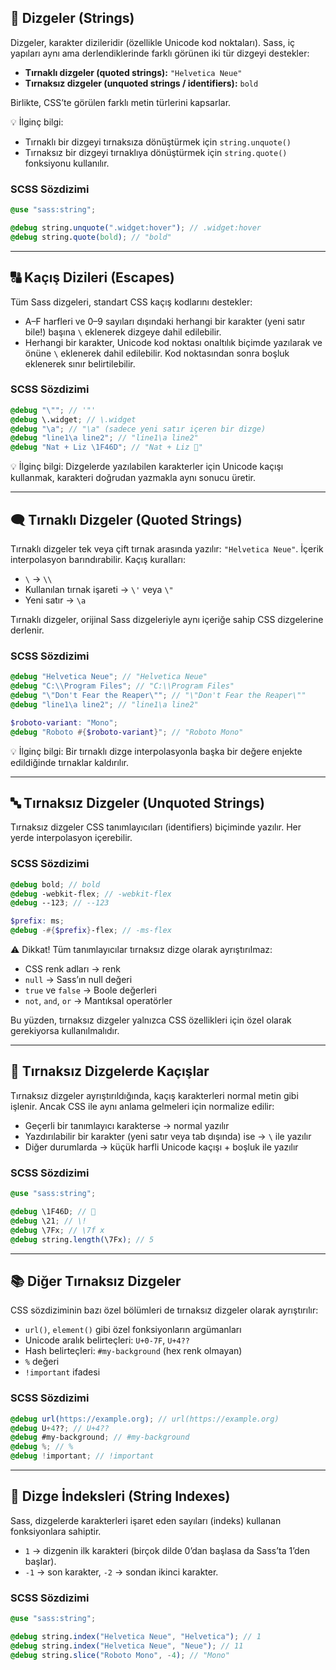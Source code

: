 ## 📝 Dizgeler (Strings)

Dizgeler, karakter dizileridir (özellikle Unicode kod noktaları). Sass, iç yapıları aynı ama derlendiklerinde farklı görünen iki tür dizgeyi destekler:

* **Tırnaklı dizgeler (quoted strings):** `"Helvetica Neue"`
* **Tırnaksız dizgeler (unquoted strings / identifiers):** `bold`

Birlikte, CSS’te görülen farklı metin türlerini kapsarlar.

💡 İlginç bilgi:

* Tırnaklı bir dizgeyi tırnaksıza dönüştürmek için `string.unquote()`
* Tırnaksız bir dizgeyi tırnaklıya dönüştürmek için `string.quote()` fonksiyonu kullanılır.

### SCSS Sözdizimi

```scss
@use "sass:string";

@debug string.unquote(".widget:hover"); // .widget:hover
@debug string.quote(bold); // "bold"
```

---

## 🔠 Kaçış Dizileri (Escapes)

Tüm Sass dizgeleri, standart CSS kaçış kodlarını destekler:

* A–F harfleri ve 0–9 sayıları dışındaki herhangi bir karakter (yeni satır bile!) başına `\` eklenerek dizgeye dahil edilebilir.
* Herhangi bir karakter, Unicode kod noktası onaltılık biçimde yazılarak ve önüne `\` eklenerek dahil edilebilir. Kod noktasından sonra boşluk eklenerek sınır belirtilebilir.

### SCSS Sözdizimi

```scss
@debug "\""; // '"'
@debug \.widget; // \.widget
@debug "\a"; // "\a" (sadece yeni satır içeren bir dizge)
@debug "line1\a line2"; // "line1\a line2"
@debug "Nat + Liz \1F46D"; // "Nat + Liz 👭"
```

💡 İlginç bilgi:
Dizgelerde yazılabilen karakterler için Unicode kaçışı kullanmak, karakteri doğrudan yazmakla aynı sonucu üretir.

---

## 🗨️ Tırnaklı Dizgeler (Quoted Strings)

Tırnaklı dizgeler tek veya çift tırnak arasında yazılır: `"Helvetica Neue"`.
İçerik interpolasyon barındırabilir. Kaçış kuralları:

* `\` → `\\`
* Kullanılan tırnak işareti → `\'` veya `\"`
* Yeni satır → `\a `

Tırnaklı dizgeler, orijinal Sass dizgeleriyle aynı içeriğe sahip CSS dizgelerine derlenir.

### SCSS Sözdizimi

```scss
@debug "Helvetica Neue"; // "Helvetica Neue"
@debug "C:\\Program Files"; // "C:\\Program Files"
@debug "\"Don't Fear the Reaper\""; // "\"Don't Fear the Reaper\""
@debug "line1\a line2"; // "line1\a line2"

$roboto-variant: "Mono";
@debug "Roboto #{$roboto-variant}"; // "Roboto Mono"
```

💡 İlginç bilgi:
Bir tırnaklı dizge interpolasyonla başka bir değere enjekte edildiğinde tırnaklar kaldırılır.

---

## 🔤 Tırnaksız Dizgeler (Unquoted Strings)

Tırnaksız dizgeler CSS tanımlayıcıları (identifiers) biçiminde yazılır. Her yerde interpolasyon içerebilir.

### SCSS Sözdizimi

```scss
@debug bold; // bold
@debug -webkit-flex; // -webkit-flex
@debug --123; // --123

$prefix: ms;
@debug -#{$prefix}-flex; // -ms-flex
```

⚠️ Dikkat!
Tüm tanımlayıcılar tırnaksız dizge olarak ayrıştırılmaz:

* CSS renk adları → renk
* `null` → Sass’ın null değeri
* `true` ve `false` → Boole değerleri
* `not`, `and`, `or` → Mantıksal operatörler

Bu yüzden, tırnaksız dizgeler yalnızca CSS özellikleri için özel olarak gerekiyorsa kullanılmalıdır.

---

## 🔑 Tırnaksız Dizgelerde Kaçışlar

Tırnaksız dizgeler ayrıştırıldığında, kaçış karakterleri normal metin gibi işlenir. Ancak CSS ile aynı anlama gelmeleri için normalize edilir:

* Geçerli bir tanımlayıcı karakterse → normal yazılır
* Yazdırılabilir bir karakter (yeni satır veya tab dışında) ise → `\` ile yazılır
* Diğer durumlarda → küçük harfli Unicode kaçışı + boşluk ile yazılır

### SCSS Sözdizimi

```scss
@use "sass:string";

@debug \1F46D; // 👭
@debug \21; // \!
@debug \7Fx; // \7f x
@debug string.length(\7Fx); // 5
```

---

## 📚 Diğer Tırnaksız Dizgeler

CSS sözdiziminin bazı özel bölümleri de tırnaksız dizgeler olarak ayrıştırılır:

* `url()`, `element()` gibi özel fonksiyonların argümanları
* Unicode aralık belirteçleri: `U+0-7F`, `U+4??`
* Hash belirteçleri: `#my-background` (hex renk olmayan)
* `%` değeri
* `!important` ifadesi

### SCSS Sözdizimi

```scss
@debug url(https://example.org); // url(https://example.org)
@debug U+4??; // U+4??
@debug #my-background; // #my-background
@debug %; // %
@debug !important; // !important
```

---

## 🔢 Dizge İndeksleri (String Indexes)

Sass, dizgelerde karakterleri işaret eden sayıları (indeks) kullanan fonksiyonlara sahiptir.

* `1` → dizgenin ilk karakteri (birçok dilde 0’dan başlasa da Sass’ta 1’den başlar).
* `-1` → son karakter, `-2` → sondan ikinci karakter.

### SCSS Sözdizimi

```scss
@use "sass:string";

@debug string.index("Helvetica Neue", "Helvetica"); // 1
@debug string.index("Helvetica Neue", "Neue"); // 11
@debug string.slice("Roboto Mono", -4); // "Mono"
```
